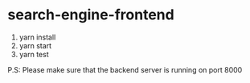 # search-engine-frontend

  1. yarn install
  2. yarn start
  3. yarn test

P.S: Please make sure that the backend server is running on port 8000
